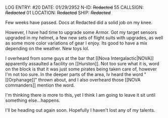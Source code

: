 LOG ENTRY: #20
DATE: 01/29/2952
N-ID: ~~Redacted~~ 55
CALLSIGN: *~~Redacted~~* 01
LOCATION: ~~Redacted~~
SHIP: *~~Redacted~~*  

Few weeks have passed. Docs at Redacted did a solid job on my knee.  

However, I have had time to upgrade some Armor. Got my target sensors upgraded in my helmet, a few new sets of flight suits with upgrades, as well as some more color variations of gear I enjoy. Its good to have a mix depending on the weather. New toys lol.  

I overheard from some guys at the bar that [[Nova Intergalactic|NOVA]] apparently assaulted a facility on [[Hurston]]. Not too sure what it is, word on the block is that it was just some pirates being taken care of, however I'm not too sure. In the deeper parts of the area, Iv heard the word "[[Orphanage]]" thrown about, and I also overheard those [[NOVA commanders]] mention the word.  

I'm thinking there is more to this, yet I think I am going to leave it sit until something else...happens.  

I'll be heading out again soon. Hopefully I haven't lost any of my talents.